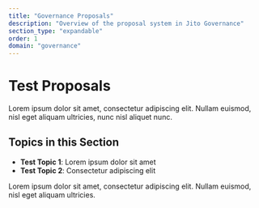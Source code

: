 ```yaml
---
title: "Governance Proposals"
description: "Overview of the proposal system in Jito Governance"
section_type: "expandable"
order: 1
domain: "governance"
---
```


# Test Proposals

Lorem ipsum dolor sit amet, consectetur adipiscing elit. Nullam euismod, nisl eget aliquam ultricies, nunc nisl aliquet nunc.

## Topics in this Section

- **Test Topic 1**: Lorem ipsum dolor sit amet
- **Test Topic 2**: Consectetur adipiscing elit

Lorem ipsum dolor sit amet, consectetur adipiscing elit. Nullam euismod, nisl eget aliquam ultricies. 